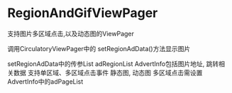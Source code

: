 # RegionAndGifViewPager
支持图片多区域点击,以及动态图的ViewPager

调用CirculatoryViewPager中的 setRegionAdData()方法显示图片

setRegionAdData中的传参List<AdvertInfo> adRegionList
AdvertInfo包括图片地址, 跳转相关数据
支持单区域、多区域点击事件
静态图, 动态图
多区域点击需设置AdvertInfo中的adPageList
